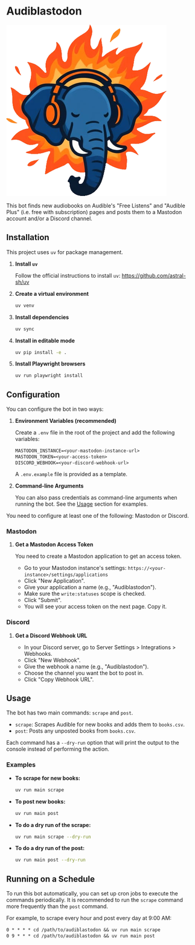 # Audiblastodon

![audiblastodon](audiblastodon.png)

This bot finds new audiobooks on Audible's "Free Listens" and "Audible Plus" (i.e. free with subscription) pages and posts them to a Mastodon account and/or a Discord channel.

## Installation

This project uses `uv` for package management.

1.  **Install `uv`**

    Follow the official instructions to install `uv`: https://github.com/astral-sh/uv

2.  **Create a virtual environment**

    ```bash
    uv venv
    ```

3.  **Install dependencies**

    ```bash
    uv sync
    ```

4.  **Install in editable mode**

    ```bash
    uv pip install -e .
    ```

5.  **Install Playwright browsers**

    ```bash
    uv run playwright install
    ```
    
## Configuration

You can configure the bot in two ways:

1.  **Environment Variables (recommended)**

    Create a `.env` file in the root of the project and add the following variables:

    ```
    MASTODON_INSTANCE=<your-mastodon-instance-url>
    MASTODON_TOKEN=<your-access-token>
    DISCORD_WEBHOOK=<your-discord-webhook-url>
    ```

    A `.env.example` file is provided as a template.

2.  **Command-line Arguments**

    You can also pass credentials as command-line arguments when running the bot. See the [Usage](#usage) section for examples.

You need to configure at least one of the following: Mastodon or Discord.

### Mastodon

1.  **Get a Mastodon Access Token**

    You need to create a Mastodon application to get an access token.
    
    - Go to your Mastodon instance's settings: `https://<your-instance>/settings/applications`
    - Click "New Application".
    - Give your application a name (e.g., "Audiblastodon").
    - Make sure the `write:statuses` scope is checked.
    - Click "Submit".
    - You will see your access token on the next page. Copy it.

### Discord

1.  **Get a Discord Webhook URL**

    - In your Discord server, go to Server Settings > Integrations > Webhooks.
    - Click "New Webhook".
    - Give the webhook a name (e.g., "Audiblastodon").
    - Choose the channel you want the bot to post in.
    - Click "Copy Webhook URL".

## Usage

The bot has two main commands: `scrape` and `post`.

*   `scrape`: Scrapes Audible for new books and adds them to `books.csv`.
*   `post`: Posts any unposted books from `books.csv`.

Each command has a `--dry-run` option that will print the output to the console instead of performing the action.

### Examples

*   **To scrape for new books:**
    ```bash
    uv run main scrape
    ```

*   **To post new books:**
    ```bash
    uv run main post
    ```

*   **To do a dry run of the scrape:**
    ```bash
    uv run main scrape --dry-run
    ```

*   **To do a dry run of the post:**
    ```bash
    uv run main post --dry-run
    ```

## Running on a Schedule

To run this bot automatically, you can set up cron jobs to execute the commands periodically. It is recommended to run the `scrape` command more frequently than the `post` command.

For example, to scrape every hour and post every day at 9:00 AM:

```
0 * * * * cd /path/to/audiblastodon && uv run main scrape
0 9 * * * cd /path/to/audiblastodon && uv run main post
```

